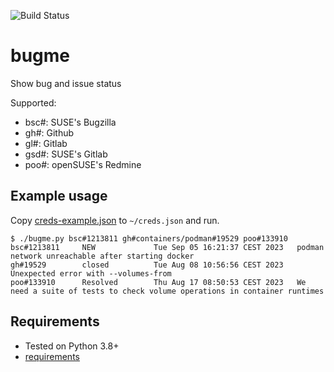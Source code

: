 ![Build Status](https://github.com/ricardobranco777/bugme/actions/workflows/ci.yml/badge.svg)

# bugme

Show bug and issue status

Supported:
- bsc#: SUSE's Bugzilla
- gh#: Github
- gl#: Gitlab
- gsd#: SUSE's Gitlab
- poo#: openSUSE's Redmine

## Example usage

Copy [creds-example.json](creds-example.json) to `~/creds.json` and run.

```
$ ./bugme.py bsc#1213811 gh#containers/podman#19529 poo#133910
bsc#1213811     NEW             Tue Sep 05 16:21:37 CEST 2023   podman network unreachable after starting docker
gh#19529        closed          Tue Aug 08 10:56:56 CEST 2023   Unexpected error with --volumes-from
poo#133910      Resolved        Thu Aug 17 08:50:53 CEST 2023   We need a suite of tests to check volume operations in container runtimes
```

## Requirements

- Tested on Python 3.8+
- [requirements](requirements-dev.txt)
